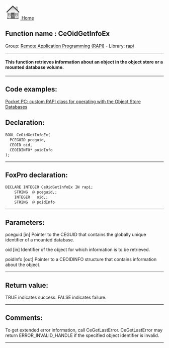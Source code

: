 [<img src="../../images/home.png"> Home ](https://github.com/VFPX/Win32API)  

## Function name : CeOidGetInfoEx
Group: [Remote Application Programming (RAPI)](../../functions_group.md#Remote_Application_Programming_(RAPI))  -  Library: [rapi](../../libraries.md#rapi)  
***  


#### This function retrieves information about an object in the object store or a mounted database volume. 
***  


## Code examples:
[Pocket PC: custom RAPI class for operating with the Object Store Databases](../../samples/sample_445.md)  

## Declaration:
```foxpro  
BOOL CeOidGetInfoEx(
  PCEGUID pceguid,
  CEOID oid,
  CEOIDINFO* poidInfo
);  
```  
***  


## FoxPro declaration:
```foxpro  
DECLARE INTEGER CeOidGetInfoEx IN rapi;
	STRING  @ pceguid,;
	INTEGER   oid,;
	STRING  @ poidInfo  
```  
***  


## Parameters:
pceguid 
[in] Pointer to the CEGUID that contains the globally unique identifier of a mounted database. 

oid 
[in] Identifier of the object for which information is to be retrieved. 

poidInfo 
[out] Pointer to a CEOIDINFO structure that contains information about the object.   
***  


## Return value:
TRUE indicates success. FALSE indicates failure.  
***  


## Comments:
To get extended error information, call CeGetLastError. CeGetLastError may return ERROR_INVALID_HANDLE if the specified object identifier is invalid.  
  
***  

